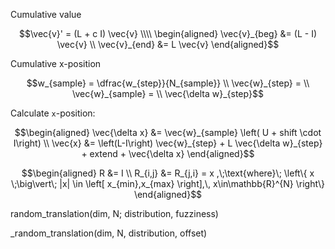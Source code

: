 

Cumulative value

```math
\vec{v}' = (L + c I) \vec{v}
\\\\
\begin{aligned}
\vec{v}_{beg} &= (L - I) \vec{v}
\\
\vec{v}_{end} &= L \vec{v}
\end{aligned}
```

Cumulative x-position

```math
w_{sample} = \dfrac{w_{step}}{N_{sample}}
\\
\vec{w}_{step} = 
\\
\vec{w}_{sample} = 
\\
\vec{\delta w}_{step}
```

Calculate ``x``-position:

```math
\begin{aligned}
\vec{\delta x} &= \vec{w}_{sample} \left( U + shift \cdot I\right)
\\
\vec{x} &= \left(L-I\right) \vec{w}_{step} + L \vec{\delta w}_{step} + extend + \vec{\delta x}
\end{aligned}
```


```math
\begin{aligned}
R &= I
\\
R_{i,j} &= R_{j,i} = x
,\;\text{where}\;
\left\{ x \;\big\vert\; |x| \in \left[ x_{min},x_{max} \right],\, x\in\mathbb{R}^{N} \right\}
\end{aligned}
```


random_translation(dim, N; distribution, fuzziness)

_random_translation(dim, N, distribution, offset)